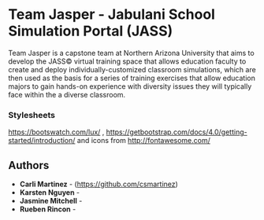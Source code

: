 # Team Jasper - Jabulani School Simulation Portal (JASS)

Team Jasper is a capstone team at Northern Arizona University that aims to develop the JASS© virtual training space that allows education faculty to create and deploy individually-customized classroom simulations, which are then used as the basis for a series of training exercises that allow education majors to gain hands-on experience with diversity issues they will typically face within the a diverse classroom.

### Stylesheets

https://bootswatch.com/lux/ , https://getbootstrap.com/docs/4.0/getting-started/introduction/
and icons from http://fontawesome.com/

## Authors

* **Carli Martinez** - (https://github.com/csmartinez)
* **Karsten Nguyen** -
* **Jasmine Mitchell** -
* **Rueben Rincon** -
